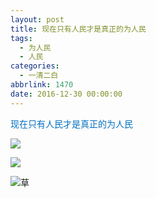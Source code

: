 ```yaml
---
layout: post
title: 现在只有人民才是真正的为人民
tags:
  - 为人民
  - 人民
categories:
  - 一清二白
abbrlink: 1470
date: 2016-12-30 00:00:00
---
```


<!-- build time:Sat Jun 23 2018 12:05:16 GMT+0800 (中国标准时间) -->

<span style="color:#0070c0">现在只有人民才是真正的为人民</span>

![](http://wx4.sinaimg.cn/mw690/9647a31ely1fb7zde5qgoj20k048zgwq.jpg)

![](http://wx3.sinaimg.cn/mw690/9647a31ely1fb7zdhq60qj20k04xnwt2.jpg)

![草](http://image.bmqy.net/uploads/2016/30/201612301483058281243301.png "草")
<!-- rebuild by neat -->